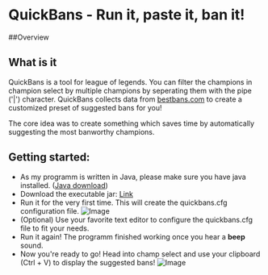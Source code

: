 # QuickBans - Run it, paste it, ban it!
##Overview
<!--
* How to use: [Link](https://github.com/thamma/QuickBans#getting-started)
* Description: [Link](https://github.com/thamma/quickbans#what-is-it)
-->

## What is it
QuickBans is a tool for league of legends. You can filter the champions in champion select by multiple champions by seperating them with the pipe ('|') character. QuickBans collects data from [bestbans.com](http://bestbans.com/) to create a customized preset of suggested bans for you!

The core idea was to create something which saves time by automatically suggesting the most banworthy champions.

## Getting started:
* As my programm is written in Java, please make sure you have java installed. ([Java download](http://www.java.com/en/download/win10.jsp))
* Download the executable jar: [Link](https://github.com/thamma/QuickBans/releases/download/v0.1-alpha/QuickBans.jar)
* Run it for the very first time. This will create the quickbans.cfg configuration file.
![Image](http://i.imgur.com/zllCLti.png)
* (Optional) Use your favorite text editor to configure the quickbans.cfg file to fit your needs.
* Run it again! The programm finished working once you hear a **beep** sound.
* Now you're ready to go! Head into champ select and use your clipboard (Ctrl + V) to display the suggested bans!
![Image]()
